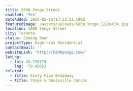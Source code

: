 ```yaml
---
title: 5800 Yonge Street
enabled: 'Yes'
dateAdded: 2020-02-12T17:53:21.190Z
featuredImage: /assets/uploads/5800_Yonge_1220x634.jpg
location: 5800 Yonge Street
city: Toronto
status: Coming Soon
projectType: High-rise Residential
contactEmail: ''
websiteLink: 'http://5800yonge.com/'
latLng:
  - lat: 43.738178
    lng: -79.40551
related:
  - title: Sixty Five Broadway
  - title: Yonge & Davisville Condos
---
```


